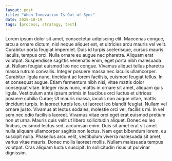 ```yaml
---
layout: post
title: "When Innovation Is Out of Sync"
date: 2025-10-19
tags: [process, strategy, test]
---
```


Lorem ipsum dolor sit amet, consectetur adipiscing elit. Maecenas congue, arcu a ornare dictum, nisl neque aliquet est, et ultricies arcu mauris vel velit. Curabitur porta feugiat imperdiet. Duis id turpis scelerisque, cursus mauris iaculis, tempus orci. Nulla ornare eu augue nec pharetra. Aliquam erat volutpat. Suspendisse sagittis venenatis enim, eget porta nibh malesuada ut. Nullam feugiat euismod leo nec congue. Vivamus aliquet tellus pharetra massa rutrum convallis. Integer posuere massa nec iaculis ullamcorper. Curabitur ligula nunc, tincidunt ac lorem facilisis, euismod feugiat tellus. In et consequat augue. Etiam fermentum nibh nisi, vitae mattis dolor consequat vitae. 
Integer risus nunc, mattis in ornare sit amet, aliquam quis ligula. Vestibulum ante ipsum primis in faucibus orci luctus et ultrices posuere cubilia Curae; Ut mauris massa, iaculis non augue vitae, mattis tincidunt turpis. In laoreet turpis leo, ut laoreet leo blandit feugiat. 
Nullam vel ornare justo. Vivamus at lectus sodales, molestie orci vel, facilisis mi. In vel sem nec odio facilisis laoreet. Vivamus vitae orci eget erat euismod pretium non ut urna. Mauris quis velit ut libero sollicitudin aliquet. Donec eu leo finibus, euismod lectus sed, accumsan enim. 
Duis sit amet erat sit amet nulla aliquam ullamcorper sagittis non lectus. Nam eget bibendum lorem, eu suscipit nulla. Phasellus arcu velit, vestibulum viverra malesuada sit amet, varius vitae mauris. Donec mollis laoreet mollis. Nullam malesuada tempus volutpat. Cras aliquam luctus suscipit. In sollicitudin risus ut pulvinar dignissim. 

